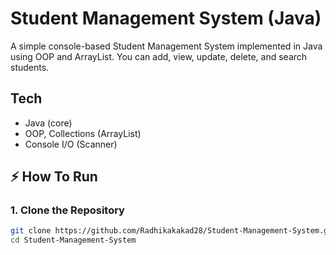 # Student Management System (Java)

A simple console-based Student Management System implemented in Java using OOP and ArrayList.
You can add, view, update, delete, and search students.

## Tech
- Java (core)
- OOP, Collections (ArrayList)
- Console I/O (Scanner)

## ⚡ How To Run

### 1. Clone the Repository
```bash
git clone https://github.com/Radhikakakad28/Student-Management-System.git
cd Student-Management-System
